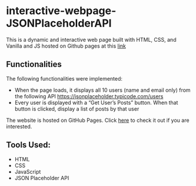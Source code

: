 # interactive-webpage-JSONPlaceholderAPI

This is a dynamic and interactive web page built with HTML, CSS, and Vanilla and JS hosted on Github pages at this [link](https://alain-kubwayo.github.io/interactive-webpage-JSONPlaceholderAPI/)

## Functionalities

The following functionalities were implemented: 

* When the page loads, it displays all 10 users (name and email only) from the following API 
https://jsonplaceholder.typicode.com/users 
* Every user is displayed with a “Get User’s Posts” button. When that button is clicked, display a list of posts by that user 

The website is hosted on GitHub Pages. Click [here](https://alain-kubwayo.github.io/interactive-webpage-JSONPlaceholderAPI/) to check it out if you are interested. 

## Tools Used:
* HTML
* CSS
* JavaScript
* JSON Placeholder API
